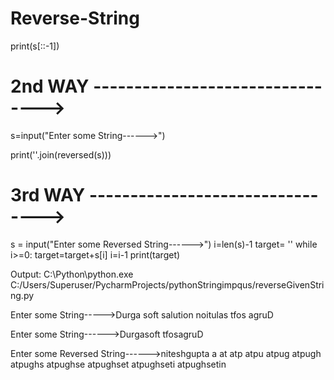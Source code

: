 # Reverse-String
print(s[::-1])

# 2nd WAY -------------------------------->

s=input("Enter some String------>")

print(''.join(reversed(s)))

# 3rd WAY -------------------------------->

s = input("Enter some Reversed String------>")
i=len(s)-1
target= ''
while i>=0:
    target=target+s[i]
    i=i-1
    print(target)

Output:
       C:\Python\python.exe C:/Users/Superuser/PycharmProjects/pythonStringimpqus/reverseGivenString.py
       
Enter some  String----->Durga soft salution
noitulas tfos agruD

Enter some String------>Durgasoft
tfosagruD

Enter some Reversed String------>niteshgupta
a
at
atp
atpu
atpug
atpugh
atpughs
atpughse
atpughset
atpughseti
atpughsetin

